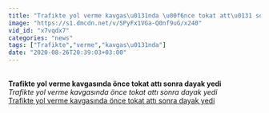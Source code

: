 ```yaml
---
title: "Trafikte yol verme kavgas\u0131nda \u00f6nce tokat att\u0131 sonra dayak yedi"
image: "https://s1.dmcdn.net/v/SPyFx1VGa-Q0nf9uG/x240"
vid_id: "x7vqdx7"
categories: "news"
tags: ["Trafikte","verme","kavgas\u0131nda"]
date: "2020-08-26T20:39:03+03:00"
---
```

<br><b>Trafikte yol verme kavgasında önce tokat attı sonra dayak yedi</b><br> <i>Trafikte yol verme kavgasında önce tokat attı sonra dayak yedi</i><br> <u>Trafikte yol verme kavgasında önce tokat attı sonra dayak yedi</u>
